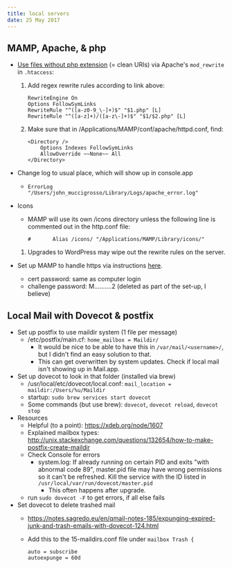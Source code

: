 ```yaml
---
title: local servers
date: 25 May 2017
---
```


## MAMP, Apache, & php

- [Use files without php extension](http://wettone.com/code/clean-urls) (= clean URIs) via Apache's `mod_rewrite` in `.htaccess`:
	1. Add regex rewrite rules according to link above:  
  
    	```
    	RewriteEngine On  
    	Options FollowSymLinks  
    	RewriteRule "^([a-z0-9_\-]+)$" "$1.php" [L]  
    	RewriteRule "^([a-z]+)/([a-z\-]+)$" "$1/$2.php" [L]  
    	```
    	
	1. Make sure that in /Applications/MAMP/conf/apache/httpd.conf, find:
	
		```
		<Directory />
		    Options Indexes FollowSymLinks
		    AllowOverride ~~None~~ All
		</Directory>
		```

- Change log to usual place, which will show up in console.app
	- `ErrorLog "/Users/john_muccigrosso/Library/Logs/apache_error.log"`

- Icons
    - MAMP will use its own /icons directory unless the following line is commented out in the http.conf file:

        ```
        #       Alias /icons/ "/Applications/MAMP/Library/icons/"
        ```
    1. Upgrades to WordPress may wipe out the rewrite rules on the server.

- Set up MAMP to handle https via instructions [here](https://davescripts.com/set-up-ssl-on-a-virtual-host-on-mamp).
    - cert password: same as computer login
    - challenge password: M..........2 (deleted as part of the set-up, I believe)

## Local Mail with Dovecot & postfix
- Set up postfix to use maildir system (1 file per message)
	- /etc/postfix/main.cf: `home_mailbox = Maildir/`
		- It would be nice to be able to have this in `/var/mail/<username>/`, but I didn't find an easy solution to that.
		- This can get overwritten by system updates. Check if local mail isn't showing up in Mail.app.
- Set up dovecot to look in that folder (installed via brew)
	- /usr/local/etc/dovecot/local.conf: `mail_location = maildir:/Users/%u/Maildir`
	- startup: `sudo brew services start dovecot`
	- Some commands (but use brew): `dovecot`, `dovecot reload`, `dovecot stop`
- Resources
    - Helpful (to a point): <https://xdeb.org/node/1607>
    - Explained mailbox types: <http://unix.stackexchange.com/questions/132654/how-to-make-postfix-create-maildir>
    - Check Console for errors
        - system.log: If already running on certain PID and exits "with abnormal code 89", master.pid file may have wrong permissions so it can't be refreshed. Kill the service with the ID listed in `/usr/local/var/run/dovecot/master.pid` 
            - This often happens after upgrade.
    - run `sudo dovecot -F` to get errors, if all else fails
- Set dovecot to delete trashed mail
    - <https://notes.sagredo.eu/en/qmail-notes-185/expunging-expired-junk-and-trash-emails-with-dovecot-124.html>
    - Add this to the 15-maildirs.conf file under `mailbox Trash {`
    
        ```
        auto = subscribe
        autoexpunge = 60d
        ```
